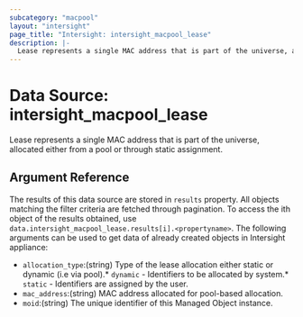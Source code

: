 ```yaml
---
subcategory: "macpool"
layout: "intersight"
page_title: "Intersight: intersight_macpool_lease"
description: |-
  Lease represents a single MAC address that is part of the universe, allocated either from a pool or through static assignment.
---
```


# Data Source: intersight_macpool_lease
Lease represents a single MAC address that is part of the universe, allocated either from a pool or through static assignment.
## Argument Reference
The results of this data source are stored in `results` property.
All objects matching the filter criteria are fetched through pagination.
To access the ith object of the results obtained, use `data.intersight_macpool_lease.results[i].<propertyname>`.
The following arguments can be used to get data of already created objects in Intersight appliance:
* `allocation_type`:(string) Type of the lease allocation either static or dynamic (i.e via pool).* `dynamic` - Identifiers to be allocated by system.* `static` - Identifiers are assigned by the user. 
* `mac_address`:(string) MAC address allocated for pool-based allocation. 
* `moid`:(string) The unique identifier of this Managed Object instance. 
 